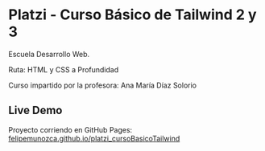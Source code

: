 # Platzi - Curso Básico de Tailwind 2 y 3

Escuela Desarrollo Web.

Ruta: HTML y CSS a Profundidad

Curso impartido por la profesora: Ana María Díaz Solorio

## Live Demo
Proyecto corriendo en GitHub Pages: [felipemunozca.github.io/platzi_cursoBasicoTailwind](https://felipemunozca.github.io/platzi_cursoBasicoDeTailwind/public/index.html/)
